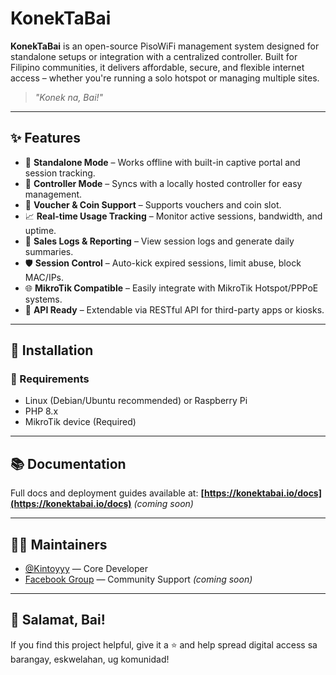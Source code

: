 
# KonekTaBai

**KonekTaBai** is an open-source PisoWiFi management system designed for standalone setups or integration with a centralized controller. Built for Filipino communities, it delivers affordable, secure, and flexible internet access – whether you're running a solo hotspot or managing multiple sites.

> _"Konek na, Bai!"_

---

## ✨ Features

- 🧺 **Standalone Mode** – Works offline with built-in captive portal and session tracking.
- 🧠 **Controller Mode** – Syncs with a locally hosted controller for easy management.
- 💸 **Voucher & Coin Support** – Supports vouchers and coin slot.
- 📈 **Real-time Usage Tracking** – Monitor active sessions, bandwidth, and uptime.
- 🧾 **Sales Logs & Reporting** – View session logs and generate daily summaries.
- 🛡 **Session Control** – Auto-kick expired sessions, limit abuse, block MAC/IPs.
- 🌐 **MikroTik Compatible** – Easily integrate with MikroTik Hotspot/PPPoE systems.
- 📲 **API Ready** – Extendable via RESTful API for third-party apps or kiosks.

---

## 🚀 Installation

### 🧰 Requirements

- Linux (Debian/Ubuntu recommended) or Raspberry Pi
- PHP 8.x
- MikroTik device (Required)

---

## 📚 Documentation

Full docs and deployment guides available at:
**[https://konektabai.io/docs](https://konektabai.io/docs)** *(coming soon)*


---

## 🧑‍💻 Maintainers

* [@Kintoyyy](https://github.com/Kintoyyy) — Core Developer
* [Facebook Group]() — Community Support *(coming soon)*

---

## 💬 Salamat, Bai!

If you find this project helpful, give it a ⭐ and help spread digital access sa barangay, eskwelahan, ug komunidad!


